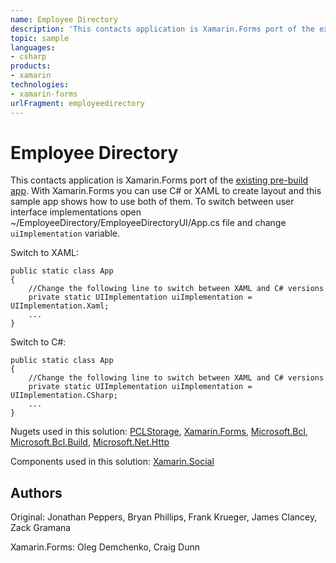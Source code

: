```yaml
---
name: Employee Directory
description: 'This contacts application is Xamarin.Forms port of the existing pre-build app. With Xamarin.Forms you can use C or XAML to create layout and this sample app shows how to use both of them. To switch between user interface implementations open ~/EmployeeDirectory/EmployeeDirectoryUI/App.cs file and change uiImplementation variable. Switch to XAML: public static class App { //Change the following line to switch between XAML and C versions private static UIImplementation uiImplementation UIImplementation.Xaml; ... } Switch to C: public static class App { //Change the following line to switch between XAML and C versions private static UIImplementation uiImplementation UIImplementation.CSharp; ... } Nugets used in this solution: [PCLStorage][pclHref], [Xamarin.Forms][xFormsHref], [Microsoft.Bcl][mBclHref], [Microsoft.Bcl.Build][mBclBuildHref], [Microsoft.Net.Http][mNetHttpHref] Components used in this solution: [Xamarin.Social][xSocialHref]'
topic: sample
languages:
- csharp
products:
- xamarin
technologies:
- xamarin-forms
urlFragment: employeedirectory
---
```

Employee Directory
==========

This contacts application is Xamarin.Forms port of the [existing pre-build app](http://xamarin.com/prebuilt/employeedirectory). 
With Xamarin.Forms you can use C# or XAML to create layout and this sample app shows how to use both of them. To switch between user interface implementations open  ~/EmployeeDirectory/EmployeeDirectoryUI/App.cs file and change `uiImplementation` variable. 

Switch to XAML:

    public static class App
    {
        //Change the following line to switch between XAML and C# versions
        private static UIImplementation uiImplementation = UIImplementation.Xaml;
        ...
    }
    
Switch to C#:

    public static class App
    {
        //Change the following line to switch between XAML and C# versions
        private static UIImplementation uiImplementation = UIImplementation.CSharp;
        ...
    }

Nugets used in this solution: [PCLStorage][pclHref],
[Xamarin.Forms][xFormsHref],
[Microsoft.Bcl][mBclHref], 
[Microsoft.Bcl.Build][mBclBuildHref], 
[Microsoft.Net.Http][mNetHttpHref]

Components used in this solution: [Xamarin.Social][xSocialHref]

Authors
---------

Original: Jonathan Peppers, Bryan Phillips, Frank Krueger, James Clancey, Zack Gramana

Xamarin.Forms: Oleg Demchenko, Craig Dunn


[pclHref]: http://www.nuget.org/packages/PCLStorage/0.9.3
[xFormsHref]: http://xamarin.com/forms
[mBclHref]: https://www.nuget.org/packages/Microsoft.Bcl/1.1.8
[mBclBuildHref]: http://www.nuget.org/packages/Microsoft.Bcl.Build/1.0.14
[mNetHttpHref]: https://www.nuget.org/packages/Microsoft.Net.Http/2.2.22
[xSocialHref]: http://components.xamarin.com/view/xamarin.social